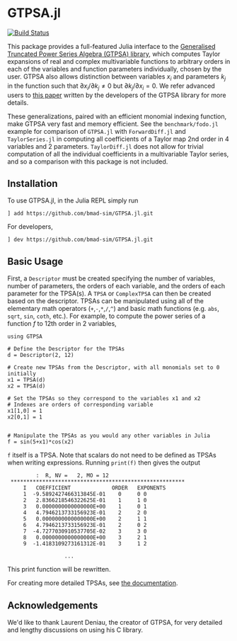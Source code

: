 # GTPSA.jl
[![Build Status](https://github.com/bmad-sim/GTPSA.jl/actions/workflows/CI.yml/badge.svg?branch=main)](https://github.com/bmad-sim/GTPSA.jl/actions/workflows/CI.yml?query=branch%3Amain)

This package provides a full-featured Julia interface to the [Generalised Truncated Power Series Algebra (GTPSA) library](https://github.com/MethodicalAcceleratorDesign/MAD-NG), which computes Taylor expansions of real and complex multivariable functions to arbitrary orders in each of the variables and function parameters individually, chosen by the user. GTPSA also allows distinction between variables $x_i$ and parameters $k_j$ in the function such that $\partial x_i/\partial k_j \neq 0$ but $\partial k_j/\partial x_i = 0$. We refer advanced users to [this paper](https://inspirehep.net/files/286f2ab60e1e7c372cec485337ab5eb6) written by the developers of the GTPSA library for more details.

These generalizations, paired with an efficient monomial indexing function, make GTPSA very fast and memory efficient. See the `benchmark/fodo.jl` example for comparison of `GTPSA.jl` with `ForwardDiff.jl` and `TaylorSeries.jl` in computing all coefficients of a Taylor map 2nd order in 4 variables and 2 parameters. `TaylorDiff.jl` does not allow for trivial computation of all the individual coefficients in a multivariable Taylor series, and so a comparison with this package is not included.

## Installation
To use GTPSA.jl, in the Julia REPL simply run

```
] add https://github.com/bmad-sim/GTPSA.jl.git
```

For developers,

```
] dev https://github.com/bmad-sim/GTPSA.jl.git
```

## Basic Usage
First, a `Descriptor` must be created specifying the number of variables, number of parameters, the orders of each variable, and the orders of each parameter for the TPSA(s). A `TPSA` or `ComplexTPSA` can then be created based on the descriptor. TPSAs can be manipulated using all of the elementary math operators (`+`,`-`,`*`,`/`,`^`) and basic math functions (e.g. `abs`, `sqrt`, `sin`, `coth`, etc.). For example, to compute the power series of a function $f$ to 12th order in 2 variables,

```
using GTPSA

# Define the Descriptor for the TPSAs
d = Descriptor(2, 12)

# Create new TPSAs from the Descriptor, with all monomials set to 0 initially
x1 = TPSA(d)
x2 = TPSA(d)

# Set the TPSAs so they correspond to the variables x1 and x2
# Indexes are orders of corresponding variable
x1[1,0] = 1
x2[0,1] = 1


# Manipulate the TPSAs as you would any other variables in Julia
f = sin(5+x1)*cos(x2)
```

`f` itself is a TPSA. Note that scalars do not need to be defined as TPSAs when writing expressions. Running `print(f)` then gives the output

```
         :  R, NV =   2, MO = 12
 *******************************************************
     I   COEFFICIENT             ORDER   EXPONENTS
     1  -9.5892427466313845E-01    0     0 0
     2   2.8366218546322625E-01    1     1 0
     3   0.0000000000000000E+00    1     0 1
     4   4.7946213733156923E-01    2     2 0
     5   0.0000000000000000E+00    2     1 1
     6   4.7946213733156923E-01    2     0 2
     7  -4.7277030910537705E-02    3     3 0
     8   0.0000000000000000E+00    3     2 1
     9  -1.4183109273161312E-01    3     1 2

                  ...
```
This print function will be rewritten.

For creating more detailed TPSAs, see [the documentation](https://bmad-sim.github.io/GTPSA.jl/).

## Acknowledgements
We'd like to thank Laurent Deniau, the creator of GTPSA, for very detailed and lengthy discussions on using his C library. 
